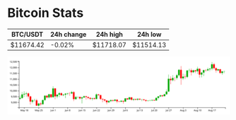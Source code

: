 # Bitcoin Stats

BTC/USDT|24h change|24h high|24h low|
|---|---|---|---|
|$11674.42|-0.02%|$11718.07|$11514.13|

<img src="./chart.svg">
